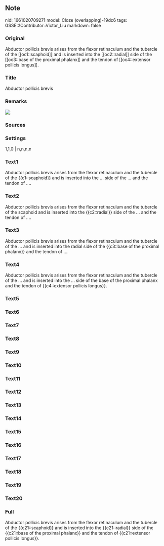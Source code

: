 ## Note
nid: 1661020709271
model: Cloze (overlapping)-19dc6
tags: GSSE::!Contributor::Victor_Liu
markdown: false

### Original
Abductor pollicis brevis arises from the flexor retinaculum and the tubercle of the [[oc1::scaphoid]] and is inserted into the [[oc2::radial]] side of the [[oc3::base of the proximal phalanx]] and the tendon of [[oc4::extensor pollicis longus]].

### Title
Abductor pollicis brevis

### Remarks
<img src="paste-4b59d36173ed83b181715b58f013f17ce40321c8.jpg">

### Sources


### Settings
1,1,0 | n,n,n,n

### Text1
Abductor pollicis brevis arises from the flexor retinaculum and the tubercle of the {{c1::scaphoid}} and is inserted into the ... side of the ... and the tendon of ....

### Text2
Abductor pollicis brevis arises from the flexor retinaculum and the tubercle of the scaphoid and is inserted into the {{c2::radial}} side of the ... and the tendon of ....

### Text3
Abductor pollicis brevis arises from the flexor retinaculum and the tubercle of the ... and is inserted into the radial side of the {{c3::base of the proximal phalanx}} and the tendon of ....

### Text4
Abductor pollicis brevis arises from the flexor retinaculum and the tubercle of the ... and is inserted into the ... side of the base of the proximal phalanx and the tendon of {{c4::extensor pollicis longus}}.

### Text5


### Text6


### Text7


### Text8


### Text9


### Text10


### Text11


### Text12


### Text13


### Text14


### Text15


### Text16


### Text17


### Text18


### Text19


### Text20


### Full
Abductor pollicis brevis arises from the flexor retinaculum and the tubercle of the {{c21::scaphoid}} and is inserted into the {{c21::radial}} side of the {{c21::base of the proximal phalanx}} and the tendon of {{c21::extensor pollicis longus}}.
